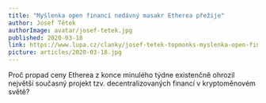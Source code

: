 ```yaml
---
title: "Myšlenka open financí nedávný masakr Etherea přežije"
author: Josef Tětek
authorImage: avatar/josef-tetek.jpg
published: 2020-03-18
link: https://www.lupa.cz/clanky/josef-tetek-topmonks-myslenka-open-financi-nedavny-masakr-etherea-prezije/
picture: articles/2020-03-18.jpg
---
```


Proč propad ceny Etherea z konce minulého týdne existenčně ohrozil největší současný projekt tzv. decentralizovaných financí v kryptoměnovém světě?
